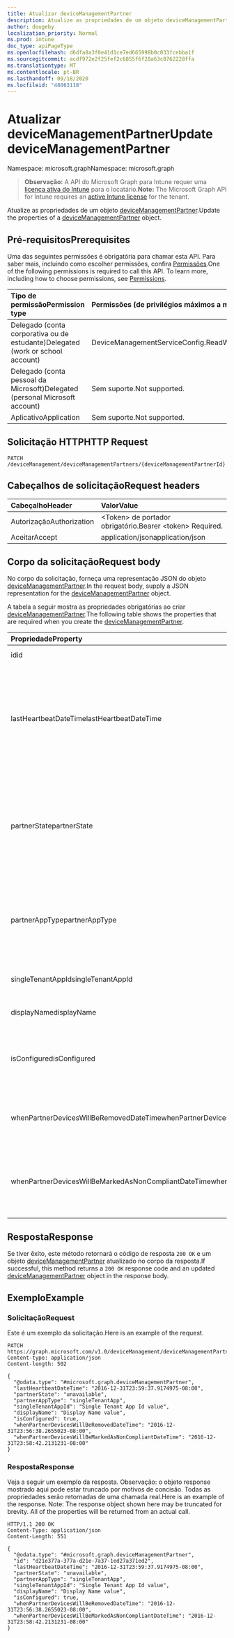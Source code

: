```yaml
---
title: Atualizar deviceManagementPartner
description: Atualize as propriedades de um objeto deviceManagementPartner.
author: dougeby
localization_priority: Normal
ms.prod: intune
doc_type: apiPageType
ms.openlocfilehash: d6dfa8a3f0e41d1ce7ed665998b0c033fcebba1f
ms.sourcegitcommit: acdf972e2f25fef2c6855f6f28a63c0762228ffa
ms.translationtype: MT
ms.contentlocale: pt-BR
ms.lasthandoff: 09/18/2020
ms.locfileid: "48063118"
---
```

# <a name="update-devicemanagementpartner"></a><span data-ttu-id="3e44d-103">Atualizar deviceManagementPartner</span><span class="sxs-lookup"><span data-stu-id="3e44d-103">Update deviceManagementPartner</span></span>

<span data-ttu-id="3e44d-104">Namespace: microsoft.graph</span><span class="sxs-lookup"><span data-stu-id="3e44d-104">Namespace: microsoft.graph</span></span>

> <span data-ttu-id="3e44d-105">**Observação:** A API do Microsoft Graph para Intune requer uma [licença ativa do Intune](https://go.microsoft.com/fwlink/?linkid=839381) para o locatário.</span><span class="sxs-lookup"><span data-stu-id="3e44d-105">**Note:** The Microsoft Graph API for Intune requires an [active Intune license](https://go.microsoft.com/fwlink/?linkid=839381) for the tenant.</span></span>

<span data-ttu-id="3e44d-106">Atualize as propriedades de um objeto [deviceManagementPartner](../resources/intune-onboarding-devicemanagementpartner.md).</span><span class="sxs-lookup"><span data-stu-id="3e44d-106">Update the properties of a [deviceManagementPartner](../resources/intune-onboarding-devicemanagementpartner.md) object.</span></span>

## <a name="prerequisites"></a><span data-ttu-id="3e44d-107">Pré-requisitos</span><span class="sxs-lookup"><span data-stu-id="3e44d-107">Prerequisites</span></span>
<span data-ttu-id="3e44d-p101">Uma das seguintes permissões é obrigatória para chamar esta API. Para saber mais, incluindo como escolher permissões, confira [Permissões](/graph/permissions-reference).</span><span class="sxs-lookup"><span data-stu-id="3e44d-p101">One of the following permissions is required to call this API. To learn more, including how to choose permissions, see [Permissions](/graph/permissions-reference).</span></span>

|<span data-ttu-id="3e44d-110">Tipo de permissão</span><span class="sxs-lookup"><span data-stu-id="3e44d-110">Permission type</span></span>|<span data-ttu-id="3e44d-111">Permissões (de privilégios máximos a mínimos)</span><span class="sxs-lookup"><span data-stu-id="3e44d-111">Permissions (from most to least privileged)</span></span>|
|:---|:---|
|<span data-ttu-id="3e44d-112">Delegado (conta corporativa ou de estudante)</span><span class="sxs-lookup"><span data-stu-id="3e44d-112">Delegated (work or school account)</span></span>|<span data-ttu-id="3e44d-113">DeviceManagementServiceConfig.ReadWrite.All</span><span class="sxs-lookup"><span data-stu-id="3e44d-113">DeviceManagementServiceConfig.ReadWrite.All</span></span>|
|<span data-ttu-id="3e44d-114">Delegado (conta pessoal da Microsoft)</span><span class="sxs-lookup"><span data-stu-id="3e44d-114">Delegated (personal Microsoft account)</span></span>|<span data-ttu-id="3e44d-115">Sem suporte.</span><span class="sxs-lookup"><span data-stu-id="3e44d-115">Not supported.</span></span>|
|<span data-ttu-id="3e44d-116">Aplicativo</span><span class="sxs-lookup"><span data-stu-id="3e44d-116">Application</span></span>|<span data-ttu-id="3e44d-117">Sem suporte.</span><span class="sxs-lookup"><span data-stu-id="3e44d-117">Not supported.</span></span>|

## <a name="http-request"></a><span data-ttu-id="3e44d-118">Solicitação HTTP</span><span class="sxs-lookup"><span data-stu-id="3e44d-118">HTTP Request</span></span>
<!-- {
  "blockType": "ignored"
}
-->
``` http
PATCH /deviceManagement/deviceManagementPartners/{deviceManagementPartnerId}
```

## <a name="request-headers"></a><span data-ttu-id="3e44d-119">Cabeçalhos de solicitação</span><span class="sxs-lookup"><span data-stu-id="3e44d-119">Request headers</span></span>
|<span data-ttu-id="3e44d-120">Cabeçalho</span><span class="sxs-lookup"><span data-stu-id="3e44d-120">Header</span></span>|<span data-ttu-id="3e44d-121">Valor</span><span class="sxs-lookup"><span data-stu-id="3e44d-121">Value</span></span>|
|:---|:---|
|<span data-ttu-id="3e44d-122">Autorização</span><span class="sxs-lookup"><span data-stu-id="3e44d-122">Authorization</span></span>|<span data-ttu-id="3e44d-123">&lt;Token&gt; de portador obrigatório.</span><span class="sxs-lookup"><span data-stu-id="3e44d-123">Bearer &lt;token&gt; Required.</span></span>|
|<span data-ttu-id="3e44d-124">Aceitar</span><span class="sxs-lookup"><span data-stu-id="3e44d-124">Accept</span></span>|<span data-ttu-id="3e44d-125">application/json</span><span class="sxs-lookup"><span data-stu-id="3e44d-125">application/json</span></span>|

## <a name="request-body"></a><span data-ttu-id="3e44d-126">Corpo da solicitação</span><span class="sxs-lookup"><span data-stu-id="3e44d-126">Request body</span></span>
<span data-ttu-id="3e44d-127">No corpo da solicitação, forneça uma representação JSON do objeto [deviceManagementPartner](../resources/intune-onboarding-devicemanagementpartner.md).</span><span class="sxs-lookup"><span data-stu-id="3e44d-127">In the request body, supply a JSON representation for the [deviceManagementPartner](../resources/intune-onboarding-devicemanagementpartner.md) object.</span></span>

<span data-ttu-id="3e44d-128">A tabela a seguir mostra as propriedades obrigatórias ao criar [deviceManagementPartner](../resources/intune-onboarding-devicemanagementpartner.md).</span><span class="sxs-lookup"><span data-stu-id="3e44d-128">The following table shows the properties that are required when you create the [deviceManagementPartner](../resources/intune-onboarding-devicemanagementpartner.md).</span></span>

|<span data-ttu-id="3e44d-129">Propriedade</span><span class="sxs-lookup"><span data-stu-id="3e44d-129">Property</span></span>|<span data-ttu-id="3e44d-130">Tipo</span><span class="sxs-lookup"><span data-stu-id="3e44d-130">Type</span></span>|<span data-ttu-id="3e44d-131">Descrição</span><span class="sxs-lookup"><span data-stu-id="3e44d-131">Description</span></span>|
|:---|:---|:---|
|<span data-ttu-id="3e44d-132">id</span><span class="sxs-lookup"><span data-stu-id="3e44d-132">id</span></span>|<span data-ttu-id="3e44d-133">String</span><span class="sxs-lookup"><span data-stu-id="3e44d-133">String</span></span>|<span data-ttu-id="3e44d-134">ID da entidade</span><span class="sxs-lookup"><span data-stu-id="3e44d-134">Id of the entity</span></span>|
|<span data-ttu-id="3e44d-135">lastHeartbeatDateTime</span><span class="sxs-lookup"><span data-stu-id="3e44d-135">lastHeartbeatDateTime</span></span>|<span data-ttu-id="3e44d-136">DateTimeOffset</span><span class="sxs-lookup"><span data-stu-id="3e44d-136">DateTimeOffset</span></span>|<span data-ttu-id="3e44d-137">Carimbo de data/hora da última pulsação após a opção de administrador habilitado conectar-se ao parceiro de gerenciamento de dispositivo</span><span class="sxs-lookup"><span data-stu-id="3e44d-137">Timestamp of last heartbeat after admin enabled option Connect to Device management Partner</span></span>|
|<span data-ttu-id="3e44d-138">partnerState</span><span class="sxs-lookup"><span data-stu-id="3e44d-138">partnerState</span></span>|[<span data-ttu-id="3e44d-139">deviceManagementPartnerTenantState</span><span class="sxs-lookup"><span data-stu-id="3e44d-139">deviceManagementPartnerTenantState</span></span>](../resources/intune-onboarding-devicemanagementpartnertenantstate.md)|<span data-ttu-id="3e44d-140">Estado do parceiro desse locatário.</span><span class="sxs-lookup"><span data-stu-id="3e44d-140">Partner state of this tenant.</span></span> <span data-ttu-id="3e44d-141">Os possíveis valores são: `unknown`, `unavailable`, `enabled`, `terminated`, `rejected`, `unresponsive`.</span><span class="sxs-lookup"><span data-stu-id="3e44d-141">Possible values are: `unknown`, `unavailable`, `enabled`, `terminated`, `rejected`, `unresponsive`.</span></span>|
|<span data-ttu-id="3e44d-142">partnerAppType</span><span class="sxs-lookup"><span data-stu-id="3e44d-142">partnerAppType</span></span>|[<span data-ttu-id="3e44d-143">deviceManagementPartnerAppType</span><span class="sxs-lookup"><span data-stu-id="3e44d-143">deviceManagementPartnerAppType</span></span>](../resources/intune-onboarding-devicemanagementpartnerapptype.md)|<span data-ttu-id="3e44d-144">Tipo de aplicativo de parceiro.</span><span class="sxs-lookup"><span data-stu-id="3e44d-144">Partner App type.</span></span> <span data-ttu-id="3e44d-145">Os valores possíveis são: `unknown`, `singleTenantApp`, `multiTenantApp`.</span><span class="sxs-lookup"><span data-stu-id="3e44d-145">Possible values are: `unknown`, `singleTenantApp`, `multiTenantApp`.</span></span>|
|<span data-ttu-id="3e44d-146">singleTenantAppId</span><span class="sxs-lookup"><span data-stu-id="3e44d-146">singleTenantAppId</span></span>|<span data-ttu-id="3e44d-147">Cadeia de caracteres</span><span class="sxs-lookup"><span data-stu-id="3e44d-147">String</span></span>|<span data-ttu-id="3e44d-148">Id do aplicativo do único locatário do parceiro</span><span class="sxs-lookup"><span data-stu-id="3e44d-148">Partner Single tenant App id</span></span>|
|<span data-ttu-id="3e44d-149">displayName</span><span class="sxs-lookup"><span data-stu-id="3e44d-149">displayName</span></span>|<span data-ttu-id="3e44d-150">String</span><span class="sxs-lookup"><span data-stu-id="3e44d-150">String</span></span>|<span data-ttu-id="3e44d-151">Nome de exibição de parceiro</span><span class="sxs-lookup"><span data-stu-id="3e44d-151">Partner display name</span></span>|
|<span data-ttu-id="3e44d-152">isConfigured</span><span class="sxs-lookup"><span data-stu-id="3e44d-152">isConfigured</span></span>|<span data-ttu-id="3e44d-153">Booliano</span><span class="sxs-lookup"><span data-stu-id="3e44d-153">Boolean</span></span>|<span data-ttu-id="3e44d-154">Se o parceiro de gerenciamento de dispositivo está configurado ou não</span><span class="sxs-lookup"><span data-stu-id="3e44d-154">Whether device management partner is configured or not</span></span>|
|<span data-ttu-id="3e44d-155">whenPartnerDevicesWillBeRemovedDateTime</span><span class="sxs-lookup"><span data-stu-id="3e44d-155">whenPartnerDevicesWillBeRemovedDateTime</span></span>|<span data-ttu-id="3e44d-156">DateTimeOffset</span><span class="sxs-lookup"><span data-stu-id="3e44d-156">DateTimeOffset</span></span>|<span data-ttu-id="3e44d-157">DateTime no UTC quando PartnerDevices for removido</span><span class="sxs-lookup"><span data-stu-id="3e44d-157">DateTime in UTC when PartnerDevices will be removed</span></span>|
|<span data-ttu-id="3e44d-158">whenPartnerDevicesWillBeMarkedAsNonCompliantDateTime</span><span class="sxs-lookup"><span data-stu-id="3e44d-158">whenPartnerDevicesWillBeMarkedAsNonCompliantDateTime</span></span>|<span data-ttu-id="3e44d-159">DateTimeOffset</span><span class="sxs-lookup"><span data-stu-id="3e44d-159">DateTimeOffset</span></span>|<span data-ttu-id="3e44d-160">DateTime no UTC quando PartnerDevices for marcado como não compatível</span><span class="sxs-lookup"><span data-stu-id="3e44d-160">DateTime in UTC when PartnerDevices will be marked as NonCompliant</span></span>|



## <a name="response"></a><span data-ttu-id="3e44d-161">Resposta</span><span class="sxs-lookup"><span data-stu-id="3e44d-161">Response</span></span>
<span data-ttu-id="3e44d-162">Se tiver êxito, este método retornará o código de resposta `200 OK` e um objeto [deviceManagementPartner](../resources/intune-onboarding-devicemanagementpartner.md) atualizado no corpo da resposta.</span><span class="sxs-lookup"><span data-stu-id="3e44d-162">If successful, this method returns a `200 OK` response code and an updated [deviceManagementPartner](../resources/intune-onboarding-devicemanagementpartner.md) object in the response body.</span></span>

## <a name="example"></a><span data-ttu-id="3e44d-163">Exemplo</span><span class="sxs-lookup"><span data-stu-id="3e44d-163">Example</span></span>

### <a name="request"></a><span data-ttu-id="3e44d-164">Solicitação</span><span class="sxs-lookup"><span data-stu-id="3e44d-164">Request</span></span>
<span data-ttu-id="3e44d-165">Este é um exemplo da solicitação.</span><span class="sxs-lookup"><span data-stu-id="3e44d-165">Here is an example of the request.</span></span>
``` http
PATCH https://graph.microsoft.com/v1.0/deviceManagement/deviceManagementPartners/{deviceManagementPartnerId}
Content-type: application/json
Content-length: 502

{
  "@odata.type": "#microsoft.graph.deviceManagementPartner",
  "lastHeartbeatDateTime": "2016-12-31T23:59:37.9174975-08:00",
  "partnerState": "unavailable",
  "partnerAppType": "singleTenantApp",
  "singleTenantAppId": "Single Tenant App Id value",
  "displayName": "Display Name value",
  "isConfigured": true,
  "whenPartnerDevicesWillBeRemovedDateTime": "2016-12-31T23:56:38.2655023-08:00",
  "whenPartnerDevicesWillBeMarkedAsNonCompliantDateTime": "2016-12-31T23:58:42.2131231-08:00"
}
```

### <a name="response"></a><span data-ttu-id="3e44d-166">Resposta</span><span class="sxs-lookup"><span data-stu-id="3e44d-166">Response</span></span>
<span data-ttu-id="3e44d-p104">Veja a seguir um exemplo da resposta. Observação: o objeto response mostrado aqui pode estar truncado por motivos de concisão. Todas as propriedades serão retornadas de uma chamada real.</span><span class="sxs-lookup"><span data-stu-id="3e44d-p104">Here is an example of the response. Note: The response object shown here may be truncated for brevity. All of the properties will be returned from an actual call.</span></span>
``` http
HTTP/1.1 200 OK
Content-Type: application/json
Content-Length: 551

{
  "@odata.type": "#microsoft.graph.deviceManagementPartner",
  "id": "d21e377a-377a-d21e-7a37-1ed27a371ed2",
  "lastHeartbeatDateTime": "2016-12-31T23:59:37.9174975-08:00",
  "partnerState": "unavailable",
  "partnerAppType": "singleTenantApp",
  "singleTenantAppId": "Single Tenant App Id value",
  "displayName": "Display Name value",
  "isConfigured": true,
  "whenPartnerDevicesWillBeRemovedDateTime": "2016-12-31T23:56:38.2655023-08:00",
  "whenPartnerDevicesWillBeMarkedAsNonCompliantDateTime": "2016-12-31T23:58:42.2131231-08:00"
}
```









